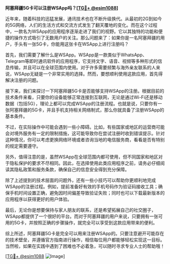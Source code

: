 **阿塞拜疆5G卡可以注册WSApp吗？[[TG💪+ @esim1088](https://t.me/s/esim1088)]**

近年来，随着科技的迅猛发展，通讯技术也在不断升级换代。从最初的2G到如今的5G网络，人们的生活方式和交流方式发生了翻天覆地的变化。而在这个过程中，一款名为WSApp的应用程序逐渐走进了我们的视野。它以其独特的功能和便捷的操作方式吸引了无数用户的关注。那么问题来了：如果你是一名阿塞拜疆的用户，手头有一张5G卡，你能用这张卡在WSApp上进行注册吗？

首先，我们需要了解什么是WSApp。WSApp是一款类似于WhatsApp、Telegram等即时通讯软件的应用程序，它支持文字、语音、视频等多种形式的信息传输，并且可以在全球范围内使用。对于许多需要频繁与海外亲友联系的人来说，WSApp无疑是一个非常实用的选择。然而，要想顺利使用这款应用，首先得解决注册的问题。

接下来，我们来探讨一下阿塞拜疆5G卡是否能够支持WSApp的注册。根据目前的技术条件来看，只要你的设备能够正常连接到互联网，无论是通过Wi-Fi还是移动数据（包括5G），理论上都可以完成WSApp的注册流程。也就是说，只要你有一张阿塞拜疆的5G卡，并且手机支持相关网络制式，那么你就具备了注册WSApp的基本条件。

不过，在实际操作中可能会遇到一些小障碍。比如，有些国家或地区的运营商可能会对境外服务有一定的限制措施，这可能导致你在尝试注册时收到错误提示。针对这种情况，你可以考虑更换网络环境或者咨询当地的电信服务商，看看是否有特别的规定需要遵守。

另外，值得注意的是，虽然WSApp在全球范围内都可使用，但不同国家和地区对于隐私保护的要求不尽相同。因此，在选择使用此类应用程序之前，请务必仔细阅读其隐私政策和服务条款，确保自己的信息安全得到充分保障。

除了上述提到的技术层面的问题外，还有一些小技巧可以帮助你更顺利地完成WSApp的注册过程。例如，提前准备好有效的手机号码作为验证码接收工具；确保手机时间设置正确，避免因时间偏差导致验证失败；同时也可以下载最新版本的应用程序以获得更好的用户体验。

最后，无论你是想要保持与家人朋友的联系，还是希望拓展自己的社交圈子，WSApp都提供了一个很好的平台。而对于阿塞拜疆的用户来说，只要拥有一张可用的5G卡，并按照正确的步骤操作，就完全可以享受到这款应用带来的便利。

综上所述，阿塞拜疆5G卡是完全可以用来注册WSApp的。只要注意避开可能存在的技术壁垒，并遵循官方指南进行操作，相信每位用户都能够轻松实现这一目标。当然啦，如果在实践中遇到了困难也不必着急，可以随时寻求专业人士的帮助哦！

[[TG💪+ @esim1088](https://t.me/s/esim1088) ![Image](https://i.postimg.cc/4NQfJmqS/Snipaste-2025-05-13-00-14-12.png)]